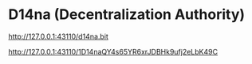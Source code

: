 # D14na (Decentralization Authority)

http://127.0.0.1:43110/d14na.bit

http://127.0.0.1:43110/1D14naQY4s65YR6xrJDBHk9ufj2eLbK49C
